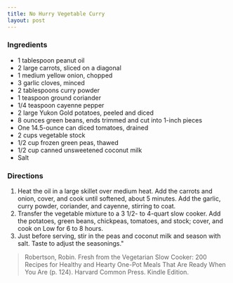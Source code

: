 ```yaml
---
title: No Hurry Vegetable Curry
layout: post
---
```

### Ingredients
- 1 tablespoon peanut oil
- 2 large carrots, sliced on a diagonal
- 1 medium yellow onion, chopped
- 3 garlic cloves, minced
- 2 tablespoons curry powder
- 1 teaspoon ground coriander
- 1/4 teaspoon cayenne pepper
- 2 large Yukon Gold potatoes, peeled and diced
- 8 ounces green beans, ends trimmed and cut into 1-inch pieces
- One 14.5-ounce can diced tomatoes, drained
- 2 cups vegetable stock
- 1/2 cup frozen green peas, thawed
- 1/2 cup canned unsweetened coconut milk
- Salt

### Directions
1. Heat the oil in a large skillet over medium heat. Add the carrots and onion, cover, and cook until softened, about 5 minutes. Add the garlic, curry powder, coriander, and cayenne, stirring to coat.
2. Transfer the vegetable mixture to a 3 1/2- to 4-quart slow cooker. Add the potatoes, green beans, chickpeas, tomatoes, and stock; cover, and cook on Low for 6 to 8 hours.
3. Just before serving, stir in the peas and coconut milk and season with salt. Taste to adjust the seasonings."

> Robertson, Robin. Fresh from the Vegetarian Slow Cooker: 200 Recipes for Healthy and Hearty One-Pot Meals That Are Ready When You Are (p. 124). Harvard Common Press. Kindle Edition.